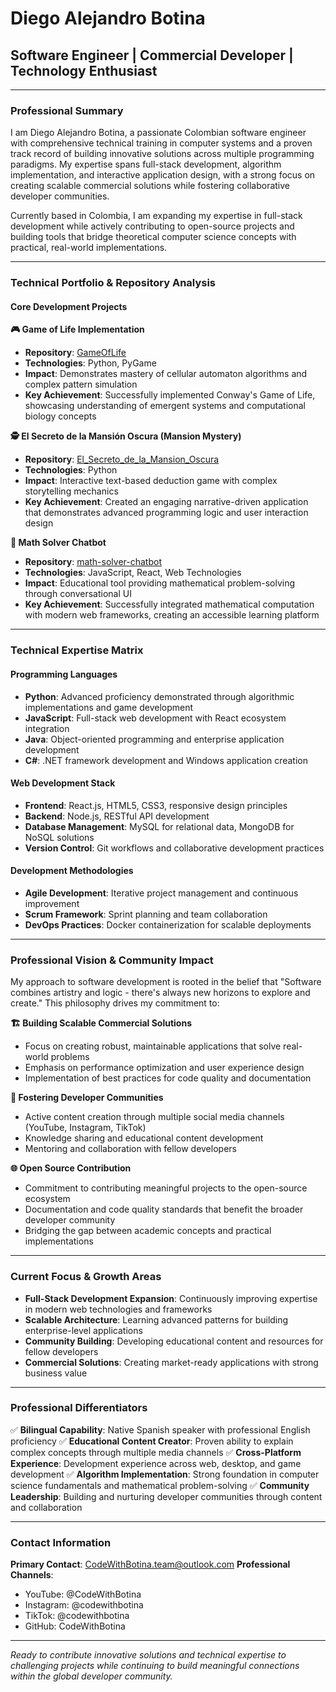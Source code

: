 # Diego Alejandro Botina
## Software Engineer | Commercial Developer | Technology Enthusiast

---

### Professional Summary

I am Diego Alejandro Botina, a passionate Colombian software engineer with comprehensive technical training in computer systems and a proven track record of building innovative solutions across multiple programming paradigms. My expertise spans full-stack development, algorithm implementation, and interactive application design, with a strong focus on creating scalable commercial solutions while fostering collaborative developer communities.

Currently based in Colombia, I am expanding my expertise in full-stack development while actively contributing to open-source projects and building tools that bridge theoretical computer science concepts with practical, real-world implementations.

---

### Technical Portfolio & Repository Analysis

#### **Core Development Projects**

**🎮 Game of Life Implementation**
- **Repository**: [GameOfLife](https://github.com/CodeWithBotina/GameOfLife)
- **Technologies**: Python, PyGame
- **Impact**: Demonstrates mastery of cellular automaton algorithms and complex pattern simulation
- **Key Achievement**: Successfully implemented Conway's Game of Life, showcasing understanding of emergent systems and computational biology concepts

**🕵️ El Secreto de la Mansión Oscura (Mansion Mystery)**
- **Repository**: [El_Secreto_de_la_Mansion_Oscura](https://github.com/CodeWithBotina/El_Secreto_de_la_Mansion_Oscura)
- **Technologies**: Python
- **Impact**: Interactive text-based deduction game with complex storytelling mechanics
- **Key Achievement**: Created an engaging narrative-driven application that demonstrates advanced programming logic and user interaction design

**🧮 Math Solver Chatbot**
- **Repository**: [math-solver-chatbot](https://github.com/CodeWithBotina/math-solver-chatbot)
- **Technologies**: JavaScript, React, Web Technologies
- **Impact**: Educational tool providing mathematical problem-solving through conversational UI
- **Key Achievement**: Successfully integrated mathematical computation with modern web frameworks, creating an accessible learning platform

---

### Technical Expertise Matrix

#### **Programming Languages**
- **Python**: Advanced proficiency demonstrated through algorithmic implementations and game development
- **JavaScript**: Full-stack web development with React ecosystem integration
- **Java**: Object-oriented programming and enterprise application development
- **C#**: .NET framework development and Windows application creation

#### **Web Development Stack**
- **Frontend**: React.js, HTML5, CSS3, responsive design principles
- **Backend**: Node.js, RESTful API development
- **Database Management**: MySQL for relational data, MongoDB for NoSQL solutions
- **Version Control**: Git workflows and collaborative development practices

#### **Development Methodologies**
- **Agile Development**: Iterative project management and continuous improvement
- **Scrum Framework**: Sprint planning and team collaboration
- **DevOps Practices**: Docker containerization for scalable deployments

---

### Professional Vision & Community Impact

My approach to software development is rooted in the belief that "Software combines artistry and logic - there's always new horizons to explore and create." This philosophy drives my commitment to:

**🏗️ Building Scalable Commercial Solutions**
- Focus on creating robust, maintainable applications that solve real-world problems
- Emphasis on performance optimization and user experience design
- Implementation of best practices for code quality and documentation

**👥 Fostering Developer Communities**
- Active content creation through multiple social media channels (YouTube, Instagram, TikTok)
- Knowledge sharing and educational content development
- Mentoring and collaboration with fellow developers

**🌐 Open Source Contribution**
- Commitment to contributing meaningful projects to the open-source ecosystem
- Documentation and code quality standards that benefit the broader developer community
- Bridging the gap between academic concepts and practical implementations

---

### Current Focus & Growth Areas

- **Full-Stack Development Expansion**: Continuously improving expertise in modern web technologies and frameworks
- **Scalable Architecture**: Learning advanced patterns for building enterprise-level applications
- **Community Building**: Developing educational content and resources for fellow developers
- **Commercial Solutions**: Creating market-ready applications with strong business value

---

### Professional Differentiators

✅ **Bilingual Capability**: Native Spanish speaker with professional English proficiency
✅ **Educational Content Creator**: Proven ability to explain complex concepts through multiple media channels
✅ **Cross-Platform Experience**: Development experience across web, desktop, and game development
✅ **Algorithm Implementation**: Strong foundation in computer science fundamentals and mathematical problem-solving
✅ **Community Leadership**: Building and nurturing developer communities through content and collaboration

---

### Contact Information

**Primary Contact**: CodeWithBotina.team@outlook.com
**Professional Channels**: 
- YouTube: @CodeWithBotina
- Instagram: @codewithbotina  
- TikTok: @codewithbotina
- GitHub: CodeWithBotina

---

*Ready to contribute innovative solutions and technical expertise to challenging projects while continuing to build meaningful connections within the global developer community.*
